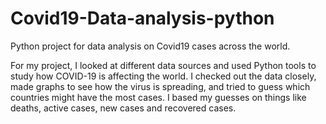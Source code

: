 # Covid19-Data-analysis-python
Python project for data analysis on Covid19 cases across the world.

For my project, I looked at different data sources and used Python tools to study how COVID-19 is affecting the world. I checked out the data closely, made graphs to see how the virus is spreading, and tried to guess which countries might have the most cases. I based my guesses on things like deaths, active cases, new cases and recovered cases.
